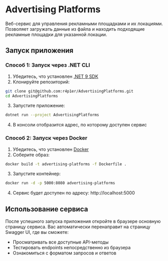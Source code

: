 # Advertising Platforms

Веб-сервис для управления рекламными площадками и их локациями. Позволяет загружать данные из файла и находить подходящие рекламные площадки для указанной локации.

## Запуск приложения

### Способ 1: Запуск через .NET CLI

1. Убедитесь, что установлен [.NET 9 SDK](https://dotnet.microsoft.com/en-us/download/dotnet/9.0)
2. Клонируйте репозиторий:
```bash
git clone git@github.com:r4p1er/AdvertisingPlatforms.git
cd AdvertisingPlatforms
```
3. Запустите приложение:
```bash
dotnet run --project AdvertisingPlatforms
```
4. В консоли отобразится адрес, по которому доступен сервис

### Способ 2: Запуск через Docker

1. Убедитесь, что установлен [Docker](https://www.docker.com/)
2. Соберите образ:
```bash
docker build -t advertising-platforms -f Dockerfile .
```
3. Запустите контейнер:
```bash
docker run -d -p 5000:8080 advertising-platforms
```
4. Сервис будет доступен по адресу: http://localhost:5000


## Использование сервиса

После успешного запуска приложения откройте в браузере основную страницу сервиса. Вас автоматически перенаправит на страницу Swagger UI, где вы сможете:
- Просматривать все доступные API-методы
- Тестировать endpoints непосредственно из браузера
- Ознакомиться с форматом запросов и ответов
